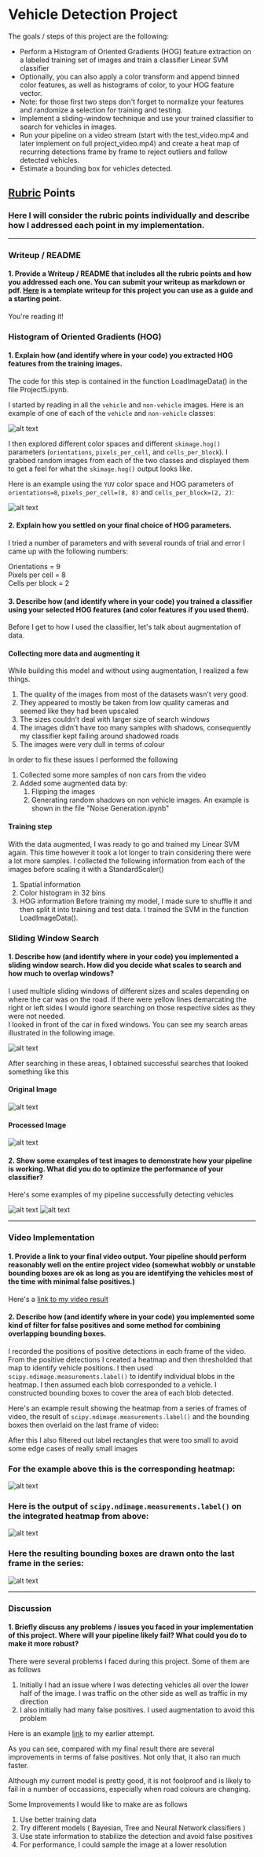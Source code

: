 # Vehicle Detection Project

The goals / steps of this project are the following:

* Perform a Histogram of Oriented Gradients (HOG) feature extraction on a labeled training set of images and train a classifier Linear SVM classifier
* Optionally, you can also apply a color transform and append binned color features, as well as histograms of color, to your HOG feature vector. 
* Note: for those first two steps don't forget to normalize your features and randomize a selection for training and testing.
* Implement a sliding-window technique and use your trained classifier to search for vehicles in images.
* Run your pipeline on a video stream (start with the test_video.mp4 and later implement on full project_video.mp4) and create a heat map of recurring detections frame by frame to reject outliers and follow detected vehicles.
* Estimate a bounding box for vehicles detected.

[//]: # (Image References)
[image1]: ./writeup_images/carnotcar.png
[image2]: ./writeup_images/hog_data.png
[image3]: ./writeup_images/window_area.png
[image4]: ./writeup_images/detections.png
[image5]: ./writeup_images/heatmap.png
[image6]: ./writeup_images/labels.png
[image7]: ./writeup_images/success1.jpg
[image8]: ./writeup_images/success2.jpg
[image9]: ./writeup_images/example.jpg
[image10]: ./writeup_images/exampleoutput.jpg

[attempt1]: https://youtu.be/el8ZmU-kPO4
[finalvideo]: https://youtu.be/kFleL6VFWgU

## [Rubric](https://review.udacity.com/#!/rubrics/513/view) Points
### Here I will consider the rubric points individually and describe how I addressed each point in my implementation.  

---
### Writeup / README

#### 1. Provide a Writeup / README that includes all the rubric points and how you addressed each one.  You can submit your writeup as markdown or pdf.  [Here](https://github.com/udacity/CarND-Vehicle-Detection/blob/master/writeup_template.md) is a template writeup for this project you can use as a guide and a starting point.  

You're reading it!

### Histogram of Oriented Gradients (HOG)

#### 1. Explain how (and identify where in your code) you extracted HOG features from the training images.

The code for this step is contained in the function LoadImageData() in the file Project5.ipynb.

I started by reading in all the `vehicle` and `non-vehicle` images.  Here is an example of one of each of the `vehicle` and `non-vehicle` classes:

![alt text][image1]

I then explored different color spaces and different `skimage.hog()` parameters (`orientations`, `pixels_per_cell`, and `cells_per_block`).  I grabbed random images from each of the two classes and displayed them to get a feel for what the `skimage.hog()` output looks like.

Here is an example using the `YUV` color space and HOG parameters of `orientations=8`, `pixels_per_cell=(8, 8)` and `cells_per_block=(2, 2)`:


![alt text][image2]

#### 2. Explain how you settled on your final choice of HOG parameters.

I tried a number of parameters and with several rounds of trial and error I came up with the following numbers:

Orientations = 9 <br>
Pixels per cell = 8 <br>
Cells per block = 2 <br>

#### 3. Describe how (and identify where in your code) you trained a classifier using your selected HOG features (and color features if you used them).

Before I get to how I used the classifier, let's talk about augmentation of data.
#### Collecting more data and augmenting it
While building this model and without using augmentation, I realized a few things.<br>
1. The quality of the images from most of the datasets wasn't very good.
2. They appeared to mostly be taken from low quality cameras and seemed like they had been upscaled
3. The sizes couldn't deal with larger size of search windows
4. The images didn't have too many samples with shadows, consequently my classifier kept failing around shadowed roads
5. The images were very dull in terms of colour

In order to fix these issues I performed the following
1. Collected some more samples of non cars from the video
2. Added some augmented data by:
    1. Flipping the images
    2. Generating random shadows on non vehicle images. An example is shown in the file "Noise Generation.ipynb"

#### Training step

With the data augmented, I was ready to go and trained my Linear SVM again. This time however it took a lot longer to train considering there were a lot more samples.
I collected the following information from each of the images before scaling it with a StandardScaler()
1. Spatial information
2. Color histogram in 32 bins
3. HOG information
Before training my model, I made sure to shuffle it and then split it into training and test data. I trained the SVM in the function LoadImageData().

### Sliding Window Search

#### 1. Describe how (and identify where in your code) you implemented a sliding window search.  How did you decide what scales to search and how much to overlap windows?

I used multiple sliding windows of different sizes and scales depending on where the car was on the road. If there were yellow lines demarcating the right or left sides I would ignore searching on those respective sides as they were not needed.<br>
I looked in front of the car in fixed windows. You can see my search areas illustrated in the following image.

![alt text][image3]

After searching in these areas, I obtained successful searches that looked something like this<br>
#### Original Image
![alt text][image9]
#### Processed Image
![alt text][image4]

#### 2. Show some examples of test images to demonstrate how your pipeline is working.  What did you do to optimize the performance of your classifier?

Here's some examples of my pipeline successfully detecting vehicles

![alt text][image7]
![alt text][image8]

---

### Video Implementation

#### 1. Provide a link to your final video output.  Your pipeline should perform reasonably well on the entire project video (somewhat wobbly or unstable bounding boxes are ok as long as you are identifying the vehicles most of the time with minimal false positives.)
Here's a [link to my video result][finalvideo]


#### 2. Describe how (and identify where in your code) you implemented some kind of filter for false positives and some method for combining overlapping bounding boxes.

I recorded the positions of positive detections in each frame of the video.  From the positive detections I created a heatmap and then thresholded that map to identify vehicle positions.  I then used `scipy.ndimage.measurements.label()` to identify individual blobs in the heatmap.  I then assumed each blob corresponded to a vehicle.  I constructed bounding boxes to cover the area of each blob detected.  

Here's an example result showing the heatmap from a series of frames of video, the result of `scipy.ndimage.measurements.label()` and the bounding boxes then overlaid on the last frame of video:

After this I also filtered out label rectangles that were too small to avoid some edge cases of really small images

### For the example above this is the corresponding heatmap:

![alt text][image5]

### Here is the output of `scipy.ndimage.measurements.label()` on the integrated heatmap from above:
![alt text][image6]

### Here the resulting bounding boxes are drawn onto the last frame in the series:
![alt text][image10]

---

### Discussion

#### 1. Briefly discuss any problems / issues you faced in your implementation of this project.  Where will your pipeline likely fail?  What could you do to make it more robust?

There were several problems I faced during this project. Some of them are as follows

1. Initially I had an issue where I was detecting vehicles all over the lower half of the image. I was traffic on the other side as well as traffic in my direction
2. I also initially had many false positives. I used augmentation to avoid this problem

Here is an example [link][attempt1] to my earlier attempt.<br>

As you can see, compared with my final result there are several improvements in terms of false positives. Not only that, it also ran much faster.<br>

Although my current model is pretty good, it is not foolproof and is likely to fail in a number of occassions, especially when road colours are changing.

Some Improvements I would like to make are as follows<br>
1. Use better training data<br>
2. Try different models ( Bayesian, Tree and Neural Network classifiers )<br>
3. Use state information to stabilize the detection and avoid false positives<br>
4. For performance, I could sample the image at a lower resolution<br>

